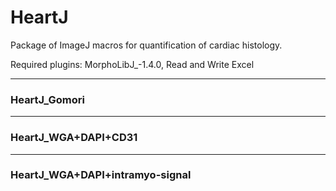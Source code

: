 # HeartJ
Package of ImageJ macros for quantification of cardiac histology.

Required plugins: MorphoLibJ_-1.4.0, Read and Write Excel

---
### HeartJ_Gomori

---
### HeartJ_WGA+DAPI+CD31

---
### HeartJ_WGA+DAPI+intramyo-signal

